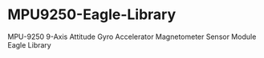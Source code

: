 # MPU9250-Eagle-Library
MPU-9250 9-Axis Attitude Gyro Accelerator Magnetometer Sensor Module Eagle Library
